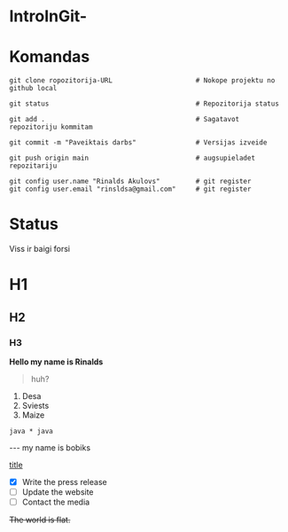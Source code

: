 # IntroInGit-



# Komandas
```
git clone ropozitorija-URL                     # Nokope projektu no github local

git status                                     # Repozitorija status 

git add .                                      # Sagatavot repozitoriju kommitam

git commit -m "Paveiktais darbs"               # Versijas izveide

git push origin main                           # augsupieladet repozitariju

git config user.name "Rinalds Akulovs"         # git register
git config user.email "rinsldsa@gmail.com"     # git register

```

# Status 
Viss ir baigi forsi
# H1
## H2
### H3

**Hello my name is Rinalds**

> huh?

1. Desa
2. Sviests
3. Maize

`java * java`

--- my name is bobiks

[title](https://www.example.com)

- [x] Write the press release
- [ ] Update the website
- [ ] Contact the media

~~The world is flat.~~